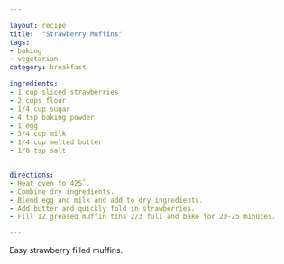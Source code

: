 ```yaml
---

layout: recipe
title:  "Strawberry Muffins"
tags: 
- baking
- vegetarian
category: breakfast

ingredients:
- 1 cup sliced strawberries
- 2 cups flour
- 1/4 cup sugar
- 4 tsp baking powder
- 1 egg
- 3/4 cup milk
- 1/4 cup melted butter
- 1/8 tsp salt


directions:
- Heat oven to 425˚. 
- Combine dry ingredients. 
- Blend egg and milk and add to dry ingredients. 
- Add butter and quickly fold in strawberries. 
- Fill 12 greased muffin tins 2/3 full and bake for 20-25 minutes.

---
```


Easy strawberry filled muffins.